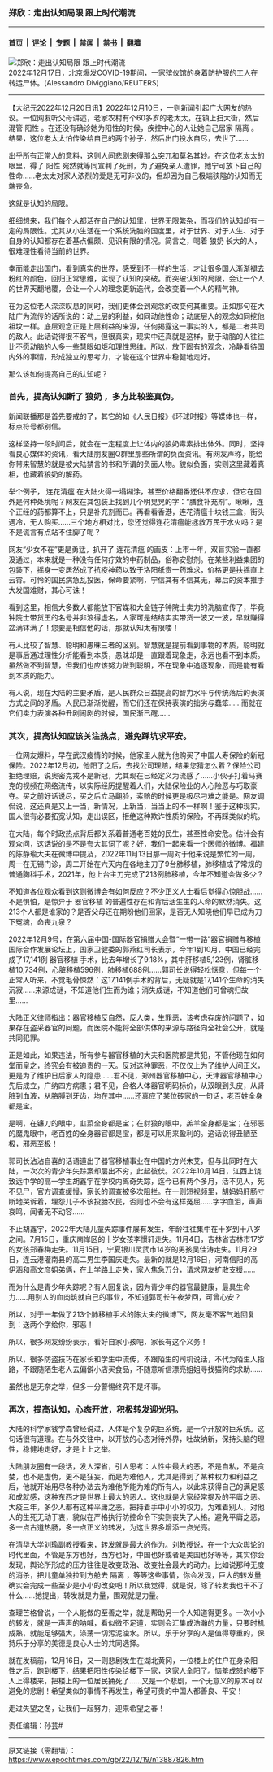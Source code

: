 ### 郑欣：走出认知局限 跟上时代潮流

---

#### [首页](../../../..?n13887826) &nbsp;|&nbsp; [评论](../../../../../epoch-comment?n13887826) &nbsp;|&nbsp; [专题](../../../../../epoch-special?n13887826) &nbsp;|&nbsp; [禁闻](../../../../../epoch-news?n13887826) &nbsp;|&nbsp; [禁书](../../../../../books?n13887826) &nbsp;|&nbsp; [翻墙](https://github.com/gfw-breaker/nogfw/blob/master/README.md?n13887826)


<div><img alt="郑欣：走出认知局限 跟上时代潮流" class="attachment-djy_600_400 size-djy_600_400 wp-post-image" src="https://i.epochtimes.com/assets/uploads/2022/12/id13886910-2022-12-17T123136Z_1_LYNXMPEIBG04V_RTROPTP_4_HEALTH-CORONAVIRUS-CHINA-600x400.jpg"/>
<div class="caption">
 2022年12月17日，北京爆发COVID-19期间，一家殡仪馆的身着防护服的工人在转运尸体。(Alessandro Diviggiano/REUTERS)
</div></div><hr/><div class="post_content" id="artbody" itemprop="articleBody">
 <!-- article content begin -->
 <p>
  【大纪元2022年12月20日讯】2022年12月10日，一则新闻引起广大网友的热议。一位网友听父母讲述，老家农村有个60多岁的老太太，在镇上扫大街，然后混管
  <ok href="https://www.epochtimes.com/gb/tag/%E9%98%B3%E6%80%A7.html">
   阳性
  </ok>
  。在还没有确诊她为阳性的时候，疾控中心的人让她自己居家
  <ok href="https://www.epochtimes.com/gb/tag/%E9%9A%94%E7%A6%BB.html">
   隔离
  </ok>
  。结果，这位老太太怕传染给自己的两个孙子，然后出门投水自尽，去世了……
 </p>
 <p>
  出乎所有正常人的意料，这则人间悲剧来得那么突兀和莫名其妙。在这位老太太的眼里，得了
  <ok href="https://www.epochtimes.com/gb/tag/%E9%98%B3%E6%80%A7.html">
   阳性
  </ok>
  宛然就等同宣判了死刑，为了避免亲人遭罪，她宁可放下自己的性命……老太太对家人浓烈的爱是无可非议的，但却因为自己极端狭隘的认知而无端丧命。
 </p>
 <p>
  这就是认知的局限。
 </p>
 <p>
  细细想来，我们每个人都活在自己的认知里，世界无限繁杂，而我们的认知却有一定的局限性。尤其从小生活在一个系统洗脑的国度里，对于世界、对于人生、对于自身的认知都存在着基点偏颇、见识有限的情况。简言之，喝着
  <ok href="https://www.epochtimes.com/gb/tag/%E7%8B%BC%E5%A5%B6.html">
   狼奶
  </ok>
  长大的人，很难理性看待当前的世界。
 </p>
 <p>
  幸而能走出国门，看到真实的世界，感受到不一样的生活，才让很多国人渐渐褪去粉红的颜色，回归正常思维，实现了认知的突破。而突破认知的局限，会让一个人的世界天翻地覆，会让一个人的理念更新迭代，会改变着一个人的精气神。
 </p>
 <p>
  在为这位老人深深叹息的同时，我们更体会到观念的改变何其重要。正如那句在大陆广为流传的话所说的：动上层的利益，如同动他性命；动底层人的观念如同挖他祖坟一样。底层观念正是上层利益的来源，任何揭露这一事实的人，都是二者共同的敌人。此话说得很不客气，但很真实，现实中还真就是这样，勤于动脑的人往往比不愿动脑的人多一些慧眼如炬和理性思维。所以，放下固有的观念，冷静看待国内外的事情，形成独立的思考力，才能在这个世界中稳健地走好。
 </p>
 <p>
  那么该如何提高自己的认知呢？
 </p>
 <h3>
  首先，提高认知断了
  <ok href="https://www.epochtimes.com/gb/tag/%E7%8B%BC%E5%A5%B6.html">
   狼奶
  </ok>
  ，多方比较鉴真伪。
 </h3>
 <p>
  新闻联播那是首先要戒的了，其它的如《人民日报》《环球时报》等媒体也一样，标点符号都别信。
 </p>
 <p>
  这样坚持一段时间后，就会在一定程度上让体内的狼奶毒素排出体外。同时，坚持看良心媒体的资讯，看大陆朋友圈Q群里那些所谓的负面资讯。有网友声称，能给你带来智慧的就是被大陆禁言的书和所谓的负面人物。貌似负面，实则这里藏着真相，也藏着狼奶的解药。
 </p>
 <p>
  举个例子，
  <ok href="https://www.epochtimes.com/gb/tag/%E8%BF%9E%E8%8A%B1%E6%B8%85%E7%98%9F.html">
   连花清瘟
  </ok>
  在大陆火得一塌糊涂，甚至价格翻番还供不应求，但它在国外是何种处境呢？网友在其包装上找到几个明晃晃的字：“膳食补充剂”。瞅瞅，连个正经的药都算不上，只是补充剂而已。再看看香港，连花清瘟十块钱三盒，街头遇冷，无人购买……三个地方相对比，您还觉得连花清瘟能拯救万民于水火吗？是不是谎言有点站不住脚了呢？
 </p>
 <p>
  网友“少女不在”更是勇猛，扒开了
  <ok href="https://www.epochtimes.com/gb/tag/%E8%BF%9E%E8%8A%B1%E6%B8%85%E7%98%9F.html">
   连花清瘟
  </ok>
  的画皮：上市十年，双盲实验一直都没通过，本来就是一种没有任何疗效的中药制品，俗称安慰剂。在某些利益集团的包装下，摇身一变居然成了抗疫神药以致于洛阳纸贵一药难求，价格更是扶摇直上云霄。可怜的国民病急乱投医，保命要紧啊，宁信其有不信其无，幕后的资本推手大发国难财，其心可诛！
 </p>
 <p>
  看到这里，相信大多数人都能放下官媒和大金链子钟院士卖力的洗脑宣传了，毕竟钟院士带货王的名号并非浪得虚名，人家可是结结实实带货一波又一波，早就赚得盆满钵满了！您要是相信他的话，那就认知太有限喽！
 </p>
 <p>
  有人比较了智慧、聪明和愚昧三者的区别。智慧就是提前看到事物的本质，聪明就是事后通过理性分析能看到本质，愚昧却是一直跟着现象走，永远也看不到本质。虽然做不到智慧，但我们也应该努力做到聪明，不在现象中追逐现象，而是能有看到本质的能力。
 </p>
 <p>
  有人说，现在大陆的主要矛盾，是人民群众日益提高的智力水平与传统落后的表演方式之间的矛盾。人民已渐渐觉醒，而它们还在保持表演的拙劣与蠢笨……而就在它们卖力表演各种丑剧闹剧的时候，国民渐已醒……
 </p>
 <h3>
  其次，提高认知应该关注热点，避免踩坑求平安。
 </h3>
 <p>
  一位网友爆料，早在武汉疫情的时候，他家里人就为他购买了中国人寿保险的新冠保险。2022年12月初，他阳了之后，去找公司理赔，结果您猜怎么着？保险公司拒绝理赔，说奥密克戎不是新冠，尤其现在已经定义为流感了……小伙子打着马赛克的视频在网络流传，以实际经历提醒着人们，大陆保险业的人心险恶与巧取豪夺。买之前好话说尽，买之后立马翻脸，索赔的时候更是极尽刁难之能是。网友调侃说，这还真是又上一当，新情况，上新当，当当上的不一样啊！鉴于这种现实，国人很有必要拓宽认知，走出误区，拒绝这种欺诈性质的保险，不再踩类似的坑。
 </p>
 <p>
  在大陆，每个时政热点背后都关系着普通老百姓的民生，甚至性命安危。估计会有观众问，这话说的是不是夸大其词了呢？好，我们一起来看一个医师的微博。福建的陈静瑜大夫在微博中提及，2022年11月13日那一周对于他来说是繁忙的一周，周一在无锡门诊，周二开始在六天内在各地主刀了9台肺移植，肺移植成了常规的普通胸科手术，2021年，他上台主刀完成了213例肺移植，今年不知道会做多少？
 </p>
 <p>
  不知道各位观众看到这则微博会有如何反应？不少正义人士看后觉得心惊胆战……不是惧怕，是惊异于
  <ok href="https://www.epochtimes.com/gb/tag/%E5%99%A8%E5%AE%98%E7%A7%BB%E6%A4%8D.html">
   器官移植
  </ok>
  的普遍性存在和背后活生生的人命的默然消失。这213个人都是谁家的？是否父母还在期盼他们回家，是否无人知晓他们早已成为刀下冤魂，命丧九泉？
 </p>
 <p>
  2022年12月9号，在第六届中国-国际器官捐赠大会暨“一带一路”器官捐赠与移植国际合作发展论坛上，国家卫健委的郭燕红司长表示，今年1到10月，中国已经完成了17,141例
  <ok href="https://www.epochtimes.com/gb/tag/%E5%99%A8%E5%AE%98%E7%A7%BB%E6%A4%8D.html">
   器官移植
  </ok>
  手术，比去年增长了9.18%，其中肝移植5,123例，肾脏移植10,734例，心脏移植596例，肺移植688例……郭司长说得轻松惬意，但每一个正常人听来，不觉毛骨悚然：这17,141例手术的背后，无疑就是17,141个生命的消失沉寂……来源成谜，不知道他们生而为谁；消失成谜，不知道他们可曾魂归故里……
 </p>
 <p>
  大陆正义律师指出：器官移植反自然，反人类，生罪恶，该考虑存废的问题了，如果存在盗采器官的问题，而医院不能将全部供体的来源与路径向全社会公开，就是共同犯罪。
 </p>
 <p>
  正是如此，如果违法，所有参与器官移植的大夫和医院都是共犯，不管他现在如何堂而皇之，终究会有被追责的一天。反对这种罪恶，不仅仅上为了维护人间正义，更是为了维护日后家人的隐患……君不见，郑州器官移植中心，天津器官移植中心先后成立，广纳四方病患；君不见，合格人体器官明码标价，从双眼到头皮，从肾脏到血液，从胳膊到牙齿，均在其中……还真应了某位砖家的一句话，老百姓全身都是宝。
 </p>
 <p>
  是啊，在镰刀的眼中，韭菜全身都是宝；在豺狼的眼中，羔羊全身都是宝；在邪恶的魔鬼眼中，老百姓的全身器官都是宝，都是可以用来盈利的。这话说得丑陋至极，邪恶至极！
 </p>
 <p>
  郭司长沾沾自喜的话语道出了器官移植事业在中国的方兴未艾，但与此同时在大陆，一次次的青少年失踪案却层出不穷，此起彼伏。2022年10月14日，江西上饶致远中学的高一学生胡鑫宇在学校内离奇失踪，迄今已有两个多月，活不见人，死不见尸，官方调查缓慢，家长的调查被多次阻拦。在一则短视频里，胡妈妈肝肠寸断地哭诉着，埋怨儿子不该投胎农民，否则也不会有这样冤屈……字字血泪，声声哀鸣，闻者无不动容……
 </p>
 <p>
  不止胡鑫宇，2022年大陆儿童失踪事件屡有发生，年龄往往集中在十岁到十八岁之间。7月15日，重庆南岸区的十岁女孩李憬轩走失。11月4日，吉林省吉林市17岁的女孩郑春梅走失。11月15日，宁夏银川灵武市14岁的男孩吴佳涛走失。11月29日，连云港灌南县的高二男生李国庆走失。最新的就是12月16日，河南信阳的高伊涵和高文彦姐弟俩，在上学路上走失，家人焦急万分，请求网友扩散支援……
 </p>
 <p>
  而为什么是青少年失踪呢？有人回复说，因为青少年的器官最健康，最具生命力……用别人的血肉筑就自己的事业，不知道郭司长午夜梦回，可曾心安？
 </p>
 <p>
  所以，对于一年做了213个肺移植手术的陈大夫的微博下，网友毫不客气地回复到：送两个字给你，邪恶！
 </p>
 <p>
  所以，很多网友纷纷表示，看好自家小孩吧，家长有这个义务！
 </p>
 <p>
  所以，很多防盗技巧在家长和学生中流传，不跟陌生的司机说话，不代为陌生人指路，不跟随陌生老人去偏僻小店买食品，不随意听信漂亮姐姐寻找猫狗的求助……
 </p>
 <p>
  虽然也是无奈之举，但多一分警惕终究不是坏事。
 </p>
 <h3>
  再次，提高认知，心态开放，积极转发迎光明。
 </h3>
 <p>
  大陆的科学家钱学森曾经说过，人体是个复杂的巨系统，是一个开放的巨系统。这句话很有道理。在与外交往中，以开放的心态对待外界，吐故纳新，保持头脑的理性，稳健地走好，才是上上之举。
 </p>
 <p>
  大陆朋友圈有一段话，发人深省，引人思考：人性中最大的恶，不是自私，不是贪婪，也不是虚伪，更不是狂妄，而是为难他人，尤其是得到了某种权力和利益之后，他就开始用尽各种办法去为难他所能为难的所有人，以此来获得自己的满足感和成就感，这种东西才是世界上最大的恶人。这也就是大家经常提及的平庸之恶。大疫三年，多少人都有这种平庸之恶，把持着手中小小的权力，为难着别人，对他人的生死无动于衷，貌似在严格执行防控命令下实则丧失了人格。避免平庸之恶，多一点古道热肠，多一点正义的转发，为这世界多增添一点光亮。
 </p>
 <p>
  在清华大学刘瑜副教授看来，转发就是最大的作为。刘教授说，在一个大众舆论的时代里面，不管是东方也好，西方也好，中国也好或者是美国也好等等，其实你会发现，舆论所形成的压力往往是改变政治、改变社会最大的动力。比如说那种无度的消杀，把儿童单独拉到方舱去
  <ok href="https://www.epochtimes.com/gb/tag/%E9%9A%94%E7%A6%BB.html">
   隔离
  </ok>
  ，等等这些事情，你会发现，巨大的转发量确实会完成一些至少是小小的改变吧！所以我觉得，就是说，除了转发我也干不了什么……她提出，转发就是力量，围观就是力量。
 </p>
 <p>
  查理芒格曾说，一个人能做的至善之举，就是帮助另一个人知道得更多。一次小小的转发，就是一声声的呐喊，看似微不足道，实则会汇集成浩瀚的力量，只要时机成熟，就能足够强大，涤荡一切污泥浊水。所以，乐于分享的人是值得尊重的，保持乐于分享的美德是良心人士的共同选择。
 </p>
 <p>
  就在发稿前，12月16日，又一则悲剧发生在湖北黄冈，一位楼上的住户在身染阳性之后，跑到楼下，结果把阳性传染给楼下一家，这家人全阳了。恼羞成怒的楼下人上得楼来，把楼上的一位居民捅死了……又是一个悲剧，一个无意义的原本可以避免的悲剧！希望类似的事情不再发生，希望可贵的中国人都善良、平安！
 </p>
 <p>
  走过失望之冬，让我们一起努力，迎来希望之春！
 </p>
 <div id="popupMenu">
  责任编辑：孙芸#
 </div>
 <!-- article content end -->
 <div id="below_article_ad">
 </div>
</div>


---

原文链接（需翻墙）：https://www.epochtimes.com/gb/22/12/19/n13887826.htm